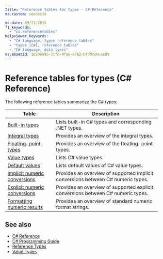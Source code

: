 ```yaml
---
title: "Reference tables for types - C# Reference"
ms.custom: seodec18

ms.date: 09/21/2018
f1_keywords: 
  - "cs.referencetables"
helpviewer_keywords: 
  - "C# language, types reference tables"
  - "types [C#], reference tables"
  - "C# language, data types"
ms.assetid: 1d2b6a9b-31fd-4fa6-a7b2-bfd9c806ac8a
---
```

# Reference tables for types (C# Reference)

The following reference tables summarize the C# types:

|Table|Description|
|---------|---------|
|[Built-in types](built-in-types-table.md)|Lists built-in C# types and corresponding .NET types.|
|[Integral types](integral-types-table.md)|Provides an overview of the integral types.|
|[Floating-point types](floating-point-types-table.md)|Provides an overview of the floating-point types.|
|[Value types](value-types-table.md)|Lists C# value types.|
|[Default values](default-values-table.md)|Lists default values of C# value types.|
|[Implicit numeric conversions](implicit-numeric-conversions-table.md)|Provides an overview of supported implicit conversions between C# numeric types.|
|[Explicit numeric conversions](explicit-numeric-conversions-table.md)|Provides an overview of supported explicit conversions between C# numeric types.|
|[Formatting numeric results](formatting-numeric-results-table.md)|Provides an overview of standard numeric format strings.|

## See also

- [C# Reference](../index.md)
- [C# Programming Guide](../../programming-guide/index.md)
- [Reference Types](reference-types.md)
- [Value Types](value-types.md)